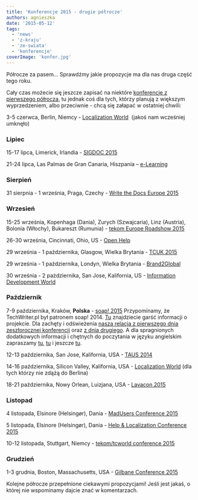 ```yaml
---
title: 'Konferencje 2015 - drugie półrocze'
authors: agnieszka
date: '2015-05-12'
tags:
  - 'news'
  - 'z-kraju'
  - 'ze-swiata'
  - 'konferencje'
coverImage: 'konfer.jpg'
---
```


Półrocze za pasem... Sprawdźmy jakie propozycje ma dla nas druga część tego
roku.

<!--truncate-->

Cały czas możecie się jeszcze zapisać na niektóre
[konferencje z pierwszego półrocza](http://techwriter.pl/konferencje-2015-pierwsze-polrocze/ 'Konferencje pierwsze półrocze 2015'),
tu jednak coś dla tych, którzy planują z większym wyprzedzeniem, albo
przeciwnie - chcą się załapać w ostatniej chwili:

3-5 czerwca, Berlin, Niemcy
- [Localization World](http://www.locworld.com/ 'Localization World')  (jakoś
nam wcześniej umknęło)

### Lipiec

15-17 lipca, Limerick, Irlandia -
[SIGDOC 2015](http://sigdoc.acm.org/conference/2015/ 'SIGDOC 2015')

21-24 lipca, Las Palmas de Gran Canaria, Hiszpania
– [e-Learning](http://elearning-conf.org/ 'E-learning')

### Sierpień

31 sierpnia - 1 września, Praga, Czechy -
[Write the Docs Europe 2015](http://www.writethedocs.org/conf/eu/2015/ 'Write the Docs 2015')

### Wrzesień

15-25 września, Kopenhaga (Dania), Zurych (Szwajcaria), Linz (Austria), Bolonia
(Włochy), Bukareszt (Rumunia) -
[tekom Europe Roadshow 2015](http://conferences.tekom.de/tekom-europe-roadshow-2015/tekom-europe-roadshow-2015/ 'tekom Roadshow 2015')

26-30 września, Cincinnati, Ohio, US -
[Open Help](http://www.openhelpconference.com/ 'Open Help')

29 września - 1 października, Glasgow, Wielka Brytania -
[TCUK 2015](http://technicalcommunicationuk.com/ 'TCUK 2015')

29 września - 1 października, Londyn, Wielka Brytania -
[Brand2Global](http://www.brand2global.com/ 'Brand2global')

30 września - 2 pażdziernika, San Jose, Kalifornia, US -
[Information Development World](https://www.etouches.com/ehome/113382 'IDW 2015')

### Październik

7-9 października, Kraków, **Polska** -
[soap! 2015](http://soapconf.com/ 'soap! 2015') Przypominamy, że TechWriter.pl
był patronem soap! 2014.
[Tu](http://techwriter.pl/mydlo-lubi-zabawe/ 'Mydło lubi zabawę') znajdziecie
garść informacji o projekcie. Dla zachęty i
odświeżenia [nasza relacja z pierwszego dnia zeszłorocznej konferencji](http://techwriter.pl/soap-2014-relacja-z-pierwszego-dnia/ 'Dzień pierwszy') oraz
[z dnia drugiego](http://techwriter.pl/soap-2014-relacja-z-drugiego-dnia/ 'Dzień drugi').
A dla spragnionych dodatkowych informacji i chętnych do poczytania w języku
angielskim zapraszamy
[tu](http://techwriter.pl/soap-2014-summary-of-day-1/ 'Day 1'),
[tu](http://techwriter.pl/soap-2014-summary-of-day-2/ 'Day 2') i jeszcze
[tu](http://techwriter.pl/soap-just-wants-to-have-fun/ 'Summary').

12-13 października, San Jose, Kalifornia, USA -
[TAUS 2014](https://events.taus.net/events/conferences/taus-annual-conference-2015 'TAUS 2015')

14-16 października, Silicon Valley, Kalifornia, USA -
[Localization World](http://www.locworld.com/events/locworld29-silicon-valley-2015/ 'Localization World') (dla
tych którzy nie zdążą do Berlina)

18-21 października, Nowy Orlean, Luizjana, USA -
[Lavacon 2015](http://lavacon.org 'Lavacon 2015')

### Listopad

4 listopada, Elsinore (Helsingør), Dania -
[MadUsers Conference 2015](http://write2users.com/madusers-conference-2015/ 'MadUsers 2015')

5 listopada, Elsinore (Helsingør), Dania -
[Help & Localization Conference 2015](http://write2users.com/help-localization-conference-2015/ 'Help&Localization 2015')

10-12 listopada, Stuttgart, Niemcy -
[tekom/tcworld conference 2015](http://conferences.tekom.de/tcworld15/tcworld15/ 'tcworld 2015')

### Grudzień

1-3 grudnia, Boston, Massachusetts, USA -
[Gilbane Conference 2015](http://gilbaneconference.com/2015/ 'Gilbane Conference 2015')

Kolejne półrocze przepełnione ciekawymi propozycjami! Jeśli jest jakaś, o której
nie wspominamy dajcie znać w komentarzach.
